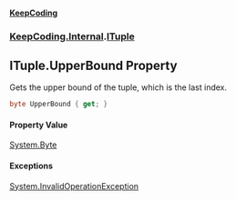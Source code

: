 #### [KeepCoding](index.md 'index')
### [KeepCoding.Internal](KeepCoding_Internal.md 'KeepCoding.Internal').[ITuple](KeepCoding_Internal_ITuple.md 'KeepCoding.Internal.ITuple')
## ITuple.UpperBound Property
Gets the upper bound of the tuple, which is the last index.  
```csharp
byte UpperBound { get; }
```
#### Property Value
[System.Byte](https://docs.microsoft.com/en-us/dotnet/api/System.Byte 'System.Byte')
#### Exceptions
[System.InvalidOperationException](https://docs.microsoft.com/en-us/dotnet/api/System.InvalidOperationException 'System.InvalidOperationException')  
